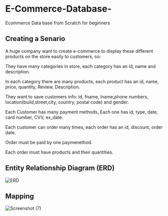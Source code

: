 # E-Commerce-Database-
Ecommerce Data base from Scratch for beginners 
## Creating a Senario 
A huge company want to create e-commerce to display these different products on the store easily to customers, so:

They have many categories in store, each category has an id, name and description.

In each category  there are many products, each product has an id, name, price, quantity, Review, Description.

They want to save customers info: id, fname, lname,phone numbers, location(build,street,city, country, postal code) and gender.

Each Customer has many payment methods, Each one has id, type, date,
card number, CVV, ex_date.

Each customer can order many times, each order has an id, discount, order date.

Order must be paid by one paymenethod.

Each order  must  have products and their quantities.

## Entity Relationship Diagram (ERD)
![ERD](https://user-images.githubusercontent.com/105324794/188282499-723ca011-0c3f-4c92-98b6-9883a4666de8.png)

## Mapping 

![Screenshot (7)](https://user-images.githubusercontent.com/105324794/188282578-3e754dee-6612-470e-8d4f-8eb6676d2414.jpg)


